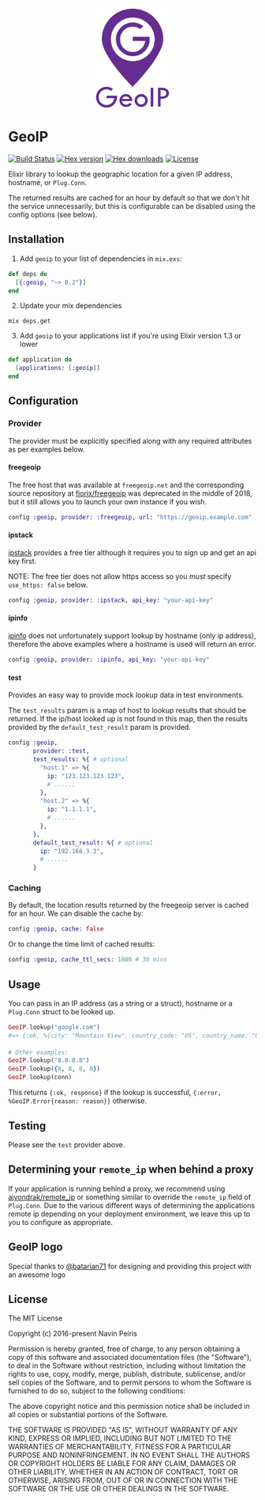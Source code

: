 <p align="center"><img src="logo/verticalversion.png" alt="geoip" height="200px"></p>

# GeoIP

[![Build Status](https://travis-ci.org/navinpeiris/geoip.svg?branch=master)](https://travis-ci.org/navinpeiris/geoip)
[![Hex version](https://img.shields.io/hexpm/v/geoip.svg "Hex version")](https://hex.pm/packages/geoip)
[![Hex downloads](https://img.shields.io/hexpm/dt/geoip.svg "Hex downloads")](https://hex.pm/packages/geoip)
[![License](http://img.shields.io/:license-mit-blue.svg)](http://doge.mit-license.org)

Elixir library to lookup the geographic location for a given IP address, hostname, or `Plug.Conn`.

The returned results are cached for an hour by default so that we don't hit the service unnecessarily, but this is configurable can be disabled using the config options (see below).

## Installation

1. Add `geoip` to your list of dependencies in `mix.exs`:

  ```elixir
  def deps do
    [{:geoip, "~> 0.2"}]
  end
  ```

2. Update your mix dependencies
  ```
  mix deps.get
  ```

3. Add `geoip` to your applications list if you're using Elixir version 1.3 or lower

  ```elixir
  def application do
    [applications: [:geoip]]
  end
  ```

## Configuration

### Provider

The provider must be explicitly specified along with any required attributes as per examples below.

#### freegeoip

The free host that was available at `freegeoip.net` and the corresponding source repository at
[fiorix/freegeoip](https://github.com/fiorix/freegeoip) was deprecated in the middle of 2018, but
it still allows you to launch your own instance if you wish.

```elixir
config :geoip, provider: :freegeoip, url: "https://geoip.example.com"
```

#### ipstack

[ipstack](ipstack.com) provides a free tier although it requires you to sign up and get an api key first.

NOTE: The free tier does not allow https access so you _must_ specify `use_https: false` below.

```elixir
config :geoip, provider: :ipstack, api_key: "your-api-key"
```

#### ipinfo

[ipinfo](ipinfo.io) does not unfortunately support lookup by hostname (only ip address), therefore the above examples where a hostname is used will return an error.

```elixir
config :geoip, provider: :ipinfo, api_key: "your-api-key"
```

#### test

Provides an easy way to provide mock lookup data in test environments.

The `test_results` param is a map of host to lookup results that should be returned. If the ip/host looked up is not found in this map, then the results provided by the `default_test_result` param is provided.

```elixir
config :geoip,
       provider: :test,
       test_results: %{ # optional
         "host.1" => %{
           ip: "123.123.123.123",
           # ......
         },
         "host.2" => %{
           ip: "1.1.1.1",
           # ......
         },
       },
       default_test_result: %{ # optional
         ip: "192.168.3.3",
         # ......
       }
```

### Caching

By default, the location results returned by the freegeoip server is cached for an hour. We can disable the cache by:

```elixir
config :geoip, cache: false
```

Or to change the time limit of cached results:

```elixir
config :geoip, cache_ttl_secs: 1800 # 30 mins
```

## Usage

You can pass in an IP address (as a string or a struct), hostname or a `Plug.Conn` struct to be looked up.

```elixir
GeoIP.lookup("google.com")
#=> {:ok, %{city: "Mountain View", country_code: "US", country_name: "United States", ip: "172.217.4.78", latitude: 37.4192, longitude: -122.0574, metro_code: 807, region_code: "CA", region_name: "California", time_zone: "America/Los_Angeles", zip_code: "94043"}}

# Other examples:
GeoIP.lookup("8.8.8.8")
GeoIP.lookup({8, 8, 8, 8})
GeoIP.lookup(conn)
```

This returns `{:ok, response}` if the lookup is successful, `{:error, %GeoIP.Error{reason: reason}}` otherwise.

## Testing

Please see the `test` provider above.

## Determining your `remote_ip` when behind a proxy

If your application is running behind a proxy, we recommend using [ajvondrak/remote_ip](https://github.com/ajvondrak/remote_ip) or something similar to override the `remote_ip` field of `Plug.Conn`. Due to the various different ways of determining the applications remote ip depending on your deployment environment, we leave this up to you to configure as appropriate.

## GeoIP logo

Special thanks to [@batarian71](https://github.com/batarian71) for designing and providing this project with an awesome logo

## License

The MIT License

Copyright (c) 2016-present Navin Peiris

Permission is hereby granted, free of charge, to any person obtaining a copy
of this software and associated documentation files (the "Software"), to deal
in the Software without restriction, including without limitation the rights
to use, copy, modify, merge, publish, distribute, sublicense, and/or sell
copies of the Software, and to permit persons to whom the Software is
furnished to do so, subject to the following conditions:

The above copyright notice and this permission notice shall be included in
all copies or substantial portions of the Software.

THE SOFTWARE IS PROVIDED "AS IS", WITHOUT WARRANTY OF ANY KIND, EXPRESS OR
IMPLIED, INCLUDING BUT NOT LIMITED TO THE WARRANTIES OF MERCHANTABILITY,
FITNESS FOR A PARTICULAR PURPOSE AND NONINFRINGEMENT. IN NO EVENT SHALL THE
AUTHORS OR COPYRIGHT HOLDERS BE LIABLE FOR ANY CLAIM, DAMAGES OR OTHER
LIABILITY, WHETHER IN AN ACTION OF CONTRACT, TORT OR OTHERWISE, ARISING FROM,
OUT OF OR IN CONNECTION WITH THE SOFTWARE OR THE USE OR OTHER DEALINGS IN
THE SOFTWARE.
